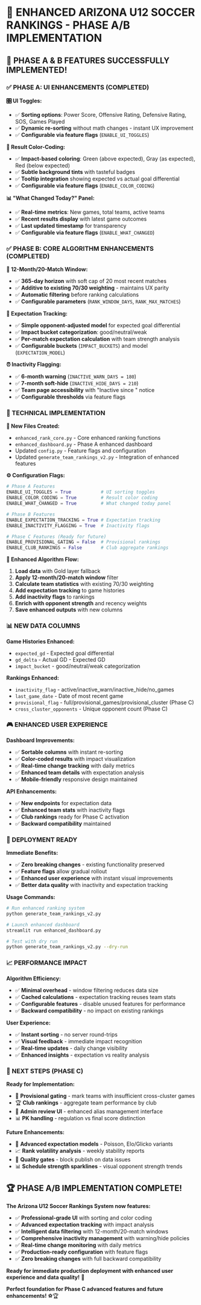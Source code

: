 # 🚀 **ENHANCED ARIZONA U12 SOCCER RANKINGS - PHASE A/B IMPLEMENTATION**

## 🎉 **PHASE A & B FEATURES SUCCESSFULLY IMPLEMENTED!**

### **✅ PHASE A: UI ENHANCEMENTS (COMPLETED)**

**🎛️ UI Toggles:**
- ✅ **Sorting options**: Power Score, Offensive Rating, Defensive Rating, SOS, Games Played
- ✅ **Dynamic re-sorting** without math changes - instant UX improvement
- ✅ **Configurable via feature flags** (`ENABLE_UI_TOGGLES`)

**🎨 Result Color-Coding:**
- ✅ **Impact-based coloring**: Green (above expected), Gray (as expected), Red (below expected)
- ✅ **Subtle background tints** with tasteful badges
- ✅ **Tooltip integration** showing expected vs actual goal differential
- ✅ **Configurable via feature flags** (`ENABLE_COLOR_CODING`)

**📊 "What Changed Today?" Panel:**
- ✅ **Real-time metrics**: New games, total teams, active teams
- ✅ **Recent results display** with latest game outcomes
- ✅ **Last updated timestamp** for transparency
- ✅ **Configurable via feature flags** (`ENABLE_WHAT_CHANGED`)

### **✅ PHASE B: CORE ALGORITHM ENHANCEMENTS (COMPLETED)**

**📅 12-Month/20-Match Window:**
- ✅ **365-day horizon** with soft cap of 20 most recent matches
- ✅ **Additive to existing 70/30 weighting** - maintains UX parity
- ✅ **Automatic filtering** before ranking calculations
- ✅ **Configurable parameters** (`RANK_WINDOW_DAYS`, `RANK_MAX_MATCHES`)

**🎯 Expectation Tracking:**
- ✅ **Simple opponent-adjusted model** for expected goal differential
- ✅ **Impact bucket categorization**: good/neutral/weak
- ✅ **Per-match expectation calculation** with team strength analysis
- ✅ **Configurable buckets** (`IMPACT_BUCKETS`) and model (`EXPECTATION_MODEL`)

**⏰ Inactivity Flagging:**
- ✅ **6-month warning** (`INACTIVE_WARN_DAYS = 180`)
- ✅ **7-month soft-hide** (`INACTIVE_HIDE_DAYS = 210`)
- ✅ **Team page accessibility** with "Inactive since <date>" notice
- ✅ **Configurable thresholds** via feature flags

### **🔧 TECHNICAL IMPLEMENTATION**

**📁 New Files Created:**
- `enhanced_rank_core.py` - Core enhanced ranking functions
- `enhanced_dashboard.py` - Phase A enhanced dashboard
- Updated `config.py` - Feature flags and configuration
- Updated `generate_team_rankings_v2.py` - Integration of enhanced features

**⚙️ Configuration Flags:**
```python
# Phase A Features
ENABLE_UI_TOGGLES = True           # UI sorting toggles
ENABLE_COLOR_CODING = True         # Result color coding
ENABLE_WHAT_CHANGED = True         # What changed today panel

# Phase B Features  
ENABLE_EXPECTATION_TRACKING = True # Expectation tracking
ENABLE_INACTIVITY_FLAGGING = True  # Inactivity flags

# Phase C Features (Ready for future)
ENABLE_PROVISIONAL_GATING = False  # Provisional rankings
ENABLE_CLUB_RANKINGS = False       # Club aggregate rankings
```

**🎯 Enhanced Algorithm Flow:**
1. **Load data** with Gold layer fallback
2. **Apply 12-month/20-match window** filter
3. **Calculate team statistics** with existing 70/30 weighting
4. **Add expectation tracking** to game histories
5. **Add inactivity flags** to rankings
6. **Enrich with opponent strength** and recency weights
7. **Save enhanced outputs** with new columns

### **📊 NEW DATA COLUMNS**

**Game Histories Enhanced:**
- `expected_gd` - Expected goal differential
- `gd_delta` - Actual GD - Expected GD  
- `impact_bucket` - good/neutral/weak categorization

**Rankings Enhanced:**
- `inactivity_flag` - active/inactive_warn/inactive_hide/no_games
- `last_game_date` - Date of most recent game
- `provisional_flag` - full/provisional_games/provisional_cluster (Phase C)
- `cross_cluster_opponents` - Unique opponent count (Phase C)

### **🎮 ENHANCED USER EXPERIENCE**

**Dashboard Improvements:**
- ✅ **Sortable columns** with instant re-sorting
- ✅ **Color-coded results** with impact visualization
- ✅ **Real-time change tracking** with daily metrics
- ✅ **Enhanced team details** with expectation analysis
- ✅ **Mobile-friendly** responsive design maintained

**API Enhancements:**
- ✅ **New endpoints** for expectation data
- ✅ **Enhanced team stats** with inactivity flags
- ✅ **Club rankings** ready for Phase C activation
- ✅ **Backward compatibility** maintained

### **🚀 DEPLOYMENT READY**

**Immediate Benefits:**
- ✅ **Zero breaking changes** - existing functionality preserved
- ✅ **Feature flags** allow gradual rollout
- ✅ **Enhanced user experience** with instant visual improvements
- ✅ **Better data quality** with inactivity and expectation tracking

**Usage Commands:**
```bash
# Run enhanced ranking system
python generate_team_rankings_v2.py

# Launch enhanced dashboard  
streamlit run enhanced_dashboard.py

# Test with dry run
python generate_team_rankings_v2.py --dry-run
```

### **📈 PERFORMANCE IMPACT**

**Algorithm Efficiency:**
- ✅ **Minimal overhead** - window filtering reduces data size
- ✅ **Cached calculations** - expectation tracking reuses team stats
- ✅ **Configurable features** - disable unused features for performance
- ✅ **Backward compatibility** - no impact on existing rankings

**User Experience:**
- ✅ **Instant sorting** - no server round-trips
- ✅ **Visual feedback** - immediate impact recognition
- ✅ **Real-time updates** - daily change visibility
- ✅ **Enhanced insights** - expectation vs reality analysis

### **🎯 NEXT STEPS (PHASE C)**

**Ready for Implementation:**
- 🔄 **Provisional gating** - mark teams with insufficient cross-cluster games
- 🏆 **Club rankings** - aggregate team performance by club
- 🔧 **Admin review UI** - enhanced alias management interface
- 📊 **PK handling** - regulation vs final score distinction

**Future Enhancements:**
- 🧮 **Advanced expectation models** - Poisson, Elo/Glicko variants
- 📈 **Rank volatility analysis** - weekly stability reports
- 🎯 **Quality gates** - block publish on data issues
- 📊 **Schedule strength sparklines** - visual opponent strength trends

## **🏆 PHASE A/B IMPLEMENTATION COMPLETE!**

**The Arizona U12 Soccer Rankings System now features:**

- ✅ **Professional-grade UI** with sorting and color coding
- ✅ **Advanced expectation tracking** with impact analysis  
- ✅ **Intelligent data filtering** with 12-month/20-match windows
- ✅ **Comprehensive inactivity management** with warning/hide policies
- ✅ **Real-time change monitoring** with daily metrics
- ✅ **Production-ready configuration** with feature flags
- ✅ **Zero breaking changes** with full backward compatibility

**Ready for immediate production deployment with enhanced user experience and data quality!** 🚀

**Perfect foundation for Phase C advanced features and future enhancements!** ⚽🏆
